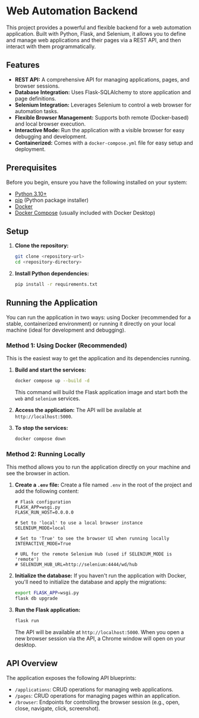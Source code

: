 # Web Automation Backend

This project provides a powerful and flexible backend for a web automation application. Built with Python, Flask, and Selenium, it allows you to define and manage web applications and their pages via a REST API, and then interact with them programmatically.

## Features

-   **REST API:** A comprehensive API for managing applications, pages, and browser sessions.
-   **Database Integration:** Uses Flask-SQLAlchemy to store application and page definitions.
-   **Selenium Integration:** Leverages Selenium to control a web browser for automation tasks.
-   **Flexible Browser Management:** Supports both remote (Docker-based) and local browser execution.
-   **Interactive Mode:** Run the application with a visible browser for easy debugging and development.
-   **Containerized:** Comes with a `docker-compose.yml` file for easy setup and deployment.

## Prerequisites

Before you begin, ensure you have the following installed on your system:

-   [Python 3.10+](https://www.python.org/downloads/)
-   [pip](https://pip.pypa.io/en/stable/installation/) (Python package installer)
-   [Docker](https://docs.docker.com/get-docker/)
-   [Docker Compose](https://docs.docker.com/compose/install/) (usually included with Docker Desktop)

## Setup

1.  **Clone the repository:**
    ```bash
    git clone <repository-url>
    cd <repository-directory>
    ```

2.  **Install Python dependencies:**
    ```bash
    pip install -r requirements.txt
    ```

## Running the Application

You can run the application in two ways: using Docker (recommended for a stable, containerized environment) or running it directly on your local machine (ideal for development and debugging).

### Method 1: Using Docker (Recommended)

This is the easiest way to get the application and its dependencies running.

1.  **Build and start the services:**
    ```bash
    docker compose up --build -d
    ```
    This command will build the Flask application image and start both the `web` and `selenium` services.

2.  **Access the application:**
    The API will be available at `http://localhost:5000`.

3.  **To stop the services:**
    ```bash
    docker compose down
    ```

### Method 2: Running Locally

This method allows you to run the application directly on your machine and see the browser in action.

1.  **Create a `.env` file:**
    Create a file named `.env` in the root of the project and add the following content:

    ```env
    # Flask configuration
    FLASK_APP=wsgi.py
    FLASK_RUN_HOST=0.0.0.0

    # Set to 'local' to use a local browser instance
    SELENIUM_MODE=local

    # Set to 'True' to see the browser UI when running locally
    INTERACTIVE_MODE=True

    # URL for the remote Selenium Hub (used if SELENIUM_MODE is 'remote')
    # SELENIUM_HUB_URL=http://selenium:4444/wd/hub
    ```

2.  **Initialize the database:**
    If you haven't run the application with Docker, you'll need to initialize the database and apply the migrations:
    ```bash
    export FLASK_APP=wsgi.py
    flask db upgrade
    ```

3.  **Run the Flask application:**
    ```bash
    flask run
    ```
    The API will be available at `http://localhost:5000`. When you open a new browser session via the API, a Chrome window will open on your desktop.

## API Overview

The application exposes the following API blueprints:

-   `/applications`: CRUD operations for managing web applications.
-   `/pages`: CRUD operations for managing pages within an application.
-   `/browser`: Endpoints for controlling the browser session (e.g., open, close, navigate, click, screenshot).